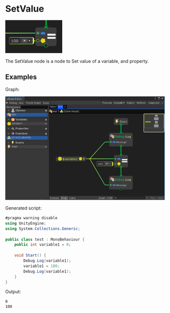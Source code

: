 # SetValue

![](../../images/node_reference_set.png)

The SetValue node is a node to Set value of a variable, and property.

## Examples

Graph:

![](../../images/node_reference_set_example1.PNG)

Generated script:
```cs
#pragma warning disable
using UnityEngine;
using System.Collections.Generic;

public class test : MonoBehaviour {
	public int variable1 = 0;

	void Start() {
		Debug.Log(variable1);
		variable1 = 100;
		Debug.Log(variable1);
	}
}
```

Output:
```
0
100
```